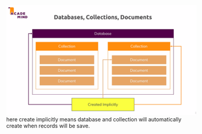 ![](./screenshots/05_understanding_db_coll_doc/2022-06-26-09-33-08.png)
here create implicitly means database and collection will automatically create when records will be save.